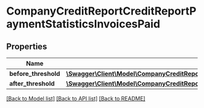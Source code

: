 # CompanyCreditReportCreditReportPaymentStatisticsInvoicesPaid

## Properties
Name | Type | Description | Notes
------------ | ------------- | ------------- | -------------
**before_threshold** | [**\Swagger\Client\Model\CompanyCreditReportCreditReportPaymentStatisticsInvoicesPaidBeforeThreshold**](CompanyCreditReportCreditReportPaymentStatisticsInvoicesPaidBeforeThreshold.md) |  | 
**after_threshold** | [**\Swagger\Client\Model\CompanyCreditReportCreditReportPaymentStatisticsInvoicesPaidBeforeThreshold**](CompanyCreditReportCreditReportPaymentStatisticsInvoicesPaidBeforeThreshold.md) |  | 

[[Back to Model list]](../README.md#documentation-for-models) [[Back to API list]](../README.md#documentation-for-api-endpoints) [[Back to README]](../README.md)


